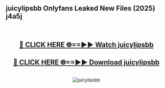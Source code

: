 <h2>juicylipsbb Onlyfans Leaked New Files (2025) j4a5j</h2>
<br>
<div align="center">
<h2><a href="https://mediafiles.top/juicylipsbb&ref=git" rel="nofollow">🔴 CLICK HERE 🌐==►► Watch juicylipsbb</a></h2>
<h2><a href="https://mediafiles.top/juicylipsbb&ref=git" rel="nofollow">🔴 CLICK HERE 🌐==►► Download juicylipsbb</a></h2>
<br>
<a href="https://mediafiles.top/juicylipsbb&ref=git" rel="nofollow" data-target="animated-image.originalLink"><img src="https://i.ibb.co.com/xMMVF88/686577567.gif" alt="juicylipsbb" style="max-width: 100%; display: inline-block;" data-target="animated-image.originalImage"></a>
</div>
<br>
<br>